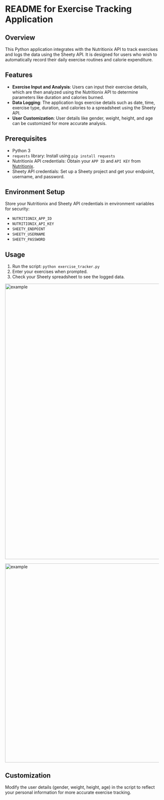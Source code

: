# README for Exercise Tracking Application

## Overview
This Python application integrates with the Nutritionix API to track exercises and logs the data using the Sheety API. It is designed for users who wish to automatically record their daily exercise routines and calorie expenditure.

## Features
- **Exercise Input and Analysis**: Users can input their exercise details, which are then analyzed using the Nutritionix API to determine parameters like duration and calories burned.
- **Data Logging**: The application logs exercise details such as date, time, exercise type, duration, and calories to a spreadsheet using the Sheety API.
- **User Customization**: User details like gender, weight, height, and age can be customized for more accurate analysis.

## Prerequisites
- Python 3
- `requests` library: Install using `pip install requests`
- Nutritionix API credentials: Obtain your `APP ID` and `API KEY` from [Nutritionix](https://www.nutritionix.com/business/api).
- Sheety API credentials: Set up a Sheety project and get your endpoint, username, and password.

## Environment Setup
Store your Nutritionix and Sheety API credentials in environment variables for security:
- `NUTRITIONIX_APP_ID`
- `NUTRITIONIX_API_KEY`
- `SHEETY_ENDPOINT`
- `SHEETY_USERNAME`
- `SHEETY_PASSWORD`

## Usage
1. Run the script: `python exercise_tracker.py`
2. Enter your exercises when prompted.
3. Check your Sheety spreadsheet to see the logged data.



<p>
  <img src="https://github.com/amansinghgill/Workout-Tracking/assets/90486946/08201d01-5ec9-42b8-891d-6ab84ee40cdd" alt="example" width="900px">
</p>

<p>
  <img src="https://github.com/amansinghgill/Workout-Tracking/assets/90486946/a5022a51-8dc4-4a2e-97f0-1ff09714bb01" alt="example" width="650px">
</p>




## Customization
Modify the user details (gender, weight, height, age) in the script to reflect your personal information for more accurate exercise tracking.

